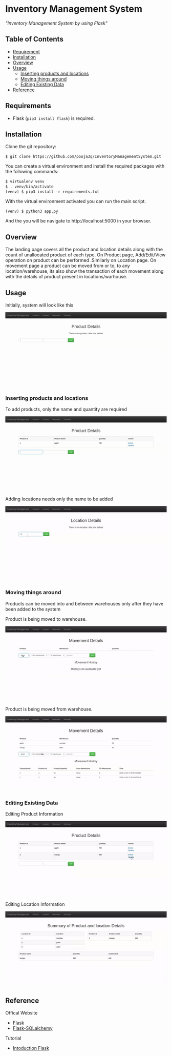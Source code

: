 # Inventory Management System

*"Inventory Management System by using Flask"*

## Table of Contents
  - [Requirement](#Requirement)
  - [Installation](#installation)
  - [Overview](#overview)
  - [Usage](#usage)
     - [Inserting products and locations](#adding-products-and-locations)
     - [Moving things around](#moving-things-around)
     - [Editing Existing Data](#editing-existing-information)
  - [Reference](#Reference)

## Requirements

- Flask (`pip3 install flask`) is required.

## Installation

Clone the git
repository:

``` sourceCode console
$ git clone https://github.com/pooja3q/InventoryManagementSystem.git
```
You can create a virtual environment and install the required packages with the following commands:

    $ virtualenv venv
    $ . venv/bin/activate
    (venv) $ pip3 install -r requirements.txt
    
 With the virtual environment activated you can run the main script.

    (venv) $ python3 app.py
    
And the you will be navigate to http://localhost:5000 in your browser.

## Overview
The landing page covers all the product and location details along with the count of unallocated product of each type.
On Product page, Add/Edit/View operation on product can be performed .Similarly on Location page. On movement page a product can be moved from or to, to any location/warehouse, its also show the transaction of each movement along with the details of product present in locations/warhouse. 

## Usage
Initially, system will look like this

![](util/1.gif)


### Inserting products and locations
To add products, only the name and quantity are required

![](util/2.gif)

Adding locations needs only the name to be added

![](util/21.gif)


### Moving things around
Products can be moved into and between warehouses only after they have been added to the system

Product is being moved to warehouse.

![](util/3.gif)


Product is being moved from warehouse.

![](util/4.gif)

### Editing Existing Data

Editing Product Information

![](util/5.gif)


Editing Location Information

![](util/6.gif)


## Reference

Offical Website

- [Flask](http://flask.pocoo.org/)
- [Flask-SQLalchemy](http://flask-sqlalchemy.pocoo.org/2.1/)

Tutorial

- [Intoduction Flask](https://www.youtube.com/watch?v=Z1RJmh_OqeA/)

    
    

